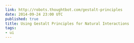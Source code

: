 ```yaml
---
link: http://robots.thoughtbot.com/gestalt-principles
date: 2014-09-24 23:00 UTC
published: true
title: Using Gestalt Principles for Natural Interactions
tags:
- ui
---
```



